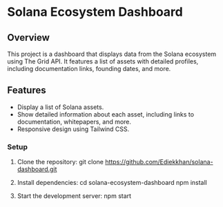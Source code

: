 # Solana Ecosystem Dashboard

## Overview
This project is a dashboard that displays data from the Solana ecosystem using The Grid API. It features a list of assets with detailed profiles, including documentation links, founding dates, and more.

## Features
- Display a list of Solana assets.
- Show detailed information about each asset, including links to documentation, whitepapers, and more.
- Responsive design using Tailwind CSS.

### Setup
1. Clone the repository:
 git clone https://github.com/Ediekkhan/solana-dashboard.git

2. Install dependencies:
cd solana-ecosystem-dashboard
npm install

3. Start the development server:
npm start